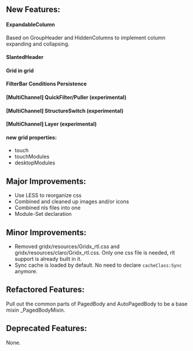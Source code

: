 ## New Features:
#### ExpandableColumn
Based on GroupHeader and HiddenColumns to implement column expanding and collapsing.
#### SlantedHeader
#### Grid in grid
#### FilterBar Conditions Persistence
#### [MultiChannel] QuickFilter/Puller (experimental)
#### [MultiChannel] StructureSwitch (experimental)
#### [MultiChannel] Layer (experimental)
#### new grid properties:
* touch
* touchModules
* desktopModules

## Major Improvements:
* Use LESS to reorganize css
* Combined and cleaned up images and/or icons
* Combined nls files into one
* Module-Set declaration

## Minor Improvements:
* Removed gridx/resources/Gridx_rtl.css and gridx/resources/claro/Gridx_rtl.css. Only one css file is needed, rlt support is already built in it.
* Sync cache is loaded by default. No need to declare `cacheClass:Sync` anymore.

## Refactored Features:
Pull out the common parts of PagedBody and AutoPagedBody to be a base mixin _PagedBodyMixin.

## Deprecated Features:
None.